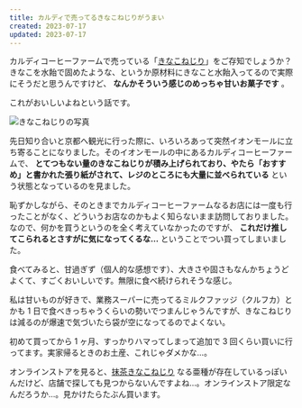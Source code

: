 ```yaml
---
title: カルディで売ってるきなこねじりがうまい
created: 2023-07-17
updated: 2023-07-17
---
```


カルディコーヒーファームで売っている「[きなこねじり](https://www.kaldi.co.jp/ec/pro/disp/1/4570018727771)」をご存知でしょうか？きなこを水飴で固めたような、というか原材料にきなこと水飴入ってるので実際にそうだと思うんですけど、 **なんかそういう感じのめっちゃ甘いお菓子です** 。

これがおいしいよねという話です。

![きなこねじりの写真](0ea5b695-6a36-4633-aa8a-96d6bbd84100)

先日知り合いと京都へ観光に行った際に、いろいろあって突然イオンモールに立ち寄ることになりました。そのイオンモールの中にあるカルディコーヒーファームで、 **とてつもない量のきなこねじりが積み上げられており、やたら「おすすめ」と書かれた張り紙がされて、レジのところにも大量に並べられている** という状態となっているのを見ました。

恥ずかしながら、そのときまでカルディコーヒーファームなるお店には一度も行ったことがなく、どういうお店なのかもよく知らないまま訪問しておりました。なので、何かを買うというのを全く考えていなかったのですが、 **これだけ推してこられるとさすがに気になってくるな…** ということでつい買ってしまいました。

食べてみると、甘過ぎず（個人的な感想です）、大きさや固さもなんかちょうどよくて、すごくおいしいです。無限に食べ続けられそうな感じ。

私は甘いものが好きで、業務スーパーに売ってるミルクファッジ（クルフカ）とかも 1 日で食べきっちゃうくらいの勢いでつまんじゃうんですが、きなこねじりは減るのが爆速で気づいたら袋が空になってるのでよくない。

初めて買ってから 1 ヶ月、すっかりハマってしまって追加で 3 回くらい買いに行ってます。実家帰るときのお土産、これじゃダメかな…。

オンラインストアを見ると、[抹茶きなこねじり](https://www.kaldi.co.jp/ec/pro/disp/1/4571347775983) なる亜種が存在しているっぽいんだけど、店舗で探しても見つからないんですよね…。オンラインストア限定なんだろうか…。見かけたらたぶん買います。
